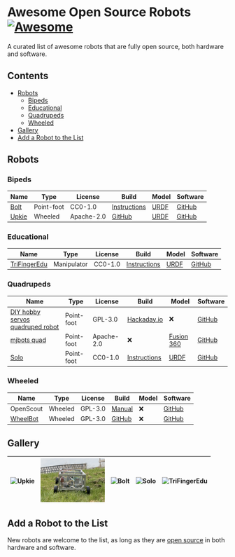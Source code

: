 # Awesome Open Source Robots [![Awesome](https://awesome.re/badge.svg)](https://awesome.re)

A curated list of awesome robots that are fully open source, both hardware and software.

## Contents

* [Robots](#robots)
    * [Bipeds](#bipeds)
    * [Educational](#educational)
    * [Quadrupeds](#quadrupeds)
    * [Wheeled](#wheeled)
* [Gallery](#gallery)
* [Add a Robot to the List](#add-a-robot-to-the-list)

## Robots

### Bipeds

| Name | Type       | License    | Build | Model | Software |
|------|------------|------------|-------|-------|----------|
| [Bolt](https://www.youtube.com/watch?v=x2jYQdjT_es) | Point-foot | CC0-1.0 | [Instructions](https://github.com/open-dynamic-robot-initiative/open_robot_actuator_hardware/blob/master/mechanics/biped_6dof_v1/README.md#biped-robot-6dof-v1) | [URDF](https://github.com/Gepetto/example-robot-data/tree/master/robots/bolt_description) | [GitHub](https://github.com/orgs/open-dynamic-robot-initiative/repositories?for=bolt) |
| [Upkie](https://hackaday.io/project/185729-upkie-wheeled-biped-robot) | Wheeled | Apache-2.0 | [GitHub](https://github.com/tasts-robots/build_upkie) | [URDF](https://github.com/tasts-robots/upkie_description) | [GitHub](https://github.com/tasts-robots/upkie_locomotion) |

### Educational

| Name  | Type          | License    | Build | Model | Software |
|-------|---------------|------------|-------|-------|----------|
| [TriFingerEdu](https://webdav.tuebingen.mpg.de/trifinger/) | Manipulator | CC0-1.0 | [Instructions](https://github.com/open-dynamic-robot-initiative/open_robot_actuator_hardware/blob/master/mechanics/tri_finger_edu_v1/README.md#trifingeredu-v1) | [URDF](https://github.com/facebookresearch/differentiable-robot-model/tree/main/diff_robot_data/trifinger_edu_description) | [GitHub](https://github.com/orgs/open-dynamic-robot-initiative/repositories?for=trifinger_edu) |

### Quadrupeds

| Name  | Type          | License    | Build | Model | Software |
|-------|---------------|------------|-------|-------|----------|
| [DIY hobby servos quadruped robot](https://hackaday.io/project/171456-diy-hobby-servos-quadruped-robot) | Point-foot | GPL-3.0 | [Hackaday.io](https://hackaday.io/project/171456/instructions) | ❌ | [GitHub](https://github.com/miguelasd688/4-legged-robot-model) |
| [mjbots quad](https://hackaday.io/project/167845-mjbots-quad) | Point-foot | Apache-2.0 | ❌ | [Fusion 360](https://myhub.autodesk360.com/ue2cb4876/g/shares/SH56a43QTfd62c1cd968fcf1b110c6f45fbb) | [GitHub](https://github.com/mjbots/quad/) |
| [Solo](https://www.youtube.com/watch?v=VjpmQ9MsLKg) | Point-foot | CC0-1.0 | [Instructions](https://github.com/open-dynamic-robot-initiative/open_robot_actuator_hardware/blob/master/mechanics/quadruped_robot_12dof_v1/README.md#quadruped-robot-12dof-v1) | [URDF](https://github.com/Gepetto/example-robot-data/tree/master/robots/solo_description) | [GitHub](https://github.com/orgs/open-dynamic-robot-initiative/repositories?for=solo) |

### Wheeled

| Name      | Type    | License | Build | Model | Software |
|-----------|---------|---------|-------|-------|----------|
| OpenScout | Wheeled | GPL-3.0 | [Manual](https://github.com/cbedio/OpenScout/blob/main/Documentation/CAD_Files/Instruction_Manual/InstructionManual.pdf) | ❌ | [GitHub](https://github.com/cbedio/OpenScout) |
| [WheelBot](https://sites.google.com/view/wheelbot) | Wheeled | GPL-3.0 | [GitHub](https://github.com/AndReGeist/wheelbot-v2.5) | ❌ | [GitHub](https://github.com/AndReGeist/wheelbot-v2.5/tree/main/firmware) |

## Gallery

| <img src="https://user-images.githubusercontent.com/1189580/172118225-dfb4c6e6-d56b-4d37-9bd2-56370cc25a35.png" alt="Upkie" height="100"> | <img src="https://github.com/cbedio/OpenScout/blob/main/Documentation/Images/agriscout_incline.png" alt="OpenScout" height="100"> | <img src="https://raw.githubusercontent.com/open-dynamic-robot-initiative/open_robot_actuator_hardware/master/mechanics/biped_6dof_v1/images/biped_3.jpg" alt="Bolt" height="100"> | <img src="https://raw.githubusercontent.com/open-dynamic-robot-initiative/open_robot_actuator_hardware/master/mechanics/quadruped_robot_12dof_v1/images/solo12_8.jpg" alt="Solo" height="100"> | <img src="https://raw.githubusercontent.com/open-dynamic-robot-initiative/open_robot_actuator_hardware/master/mechanics/tri_finger_edu_v1/images/manipulator_platform_1.jpg" alt="TriFingerEdu" height="100"> |
|--|--|--|--|--|

## Add a Robot to the List

New robots are welcome to the list, as long as they are [open source](CONTRIBUTING.md) in both hardware and software.
